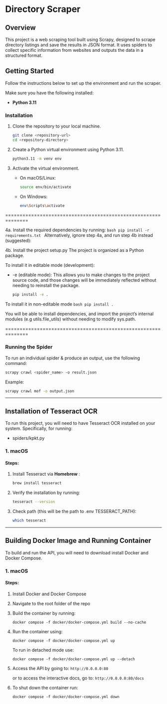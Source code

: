 # Directory Scraper

## Overview

This project is a web scraping tool built using Scrapy, designed to scrape directory listings and save the results in JSON format. It uses spiders to collect specific information from websites and outputs the data in a structured format.

## Getting Started

Follow the instructions below to set up the environment and run the scraper.

Make sure you have the following installed:
- **Python 3.11**

### Installation

1. Clone the repository to your local machine.
    ```bash
    git clone <repository-url>
    cd <repository-directory>
    ```

2. Create a Python virtual environment using Python 3.11.
    ```bash
    python3.11 -m venv env
    ```

3. Activate the virtual environment.

    - On macOS/Linux:
      ```bash
      source env/bin/activate
      ```

    - On Windows:
      ```bash
      env\Scripts\activate
      ```
==============================================================

4a. Install the required dependencies by running:
    ```bash
    pip install -r requirements.txt
    ```
Alternatively, ignore step 4a, and run step 4b instead (suggested):

4b. Install the project setup.py 
The project is organized as a Python package. 

To install it in editable mode (development):
- -e (editable mode): This allows you to make changes to the project source code, and those changes will be immediately reflected without needing to reinstall the package.
    ```bash
    pip install -e .
    ```
To install it in non-editable mode
    ```bash
    pip install .
    ```  

You will be able to install dependencies, and import the project’s internal modules (e.g utils.file_utils) without needing to modify sys.path.

==============================================================

### Running the Spider

To run an individual spider & produce an output, use the following command:

```bash
scrapy crawl <spider_name> -o result.json
```

Example:
```bash
scrapy crawl mof -o output.json
```

-------------

## Installation of Tesseract OCR

To run this project, you will need to have Tesseract OCR installed on your system. Specifically, for running:
- spiders/kpkt.py

### 1. macOS

#### Steps:
1. Install Tesseract via **Homebrew** :
   ```bash
   brew install tesseract
   ```
2. Verify the installation by running:
   ```bash
   tesseract --version
   ```
3. Check path (this will be the path to .env TESSERACT_PATH):
   ```bash
   which tesseract
   ```

-------------

## Building Docker Image and Running Container

To build and run the API, you will need to download install Docker and Docker Compose.

### 1. macOS

#### Steps:
1.  Install Docker and Docker Compose

2.  Navigate to the root folder of the repo

3.  Build the container by running:
    ```
    docker compose -f docker/docker-compose.yml build --no-cache
    ```

4.  Run the container using:
    ```
    docker compose -f docker/docker-compose.yml up
    ```
    
    To run in detached mode use:
    ```
    docker compose -f docker/docker-compose.yml up --detach
    ```

5.  Access the API by going to: `http://0.0.0.0:80`

    or to access the interactive docs, go to: `http://0.0.0.0:80/docs`

5.  To shut down the container run:
    ```
    docker compose -f docker/docker-compose.yml down
    ```